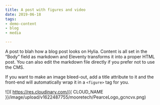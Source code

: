 ```yaml
---
title: A post with figures and video
date: 2019-06-18
tags:
- demo-content
- blog
- media

---
```

A post to blah how a blog post looks on Hylia. Content is all set in the
“Body” field as markdown and Eleventy transforms it into a proper HTML post. You
can also edit the markdown file directly if you prefer not to use the CMS.

If you want to make an image bleed-out, add a title attribute to it and the front-end will automatically wrap it in a `<figure>` tag for you.

![]( https://res.cloudinary.com/{{ CLOUD_NAME }}/image/upload/v1622487755/mooretech/PearceLogo_gcncvx.png)